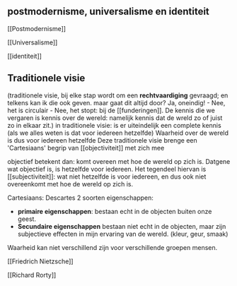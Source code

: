 
## postmodernisme, universalisme en identiteit


[[Postmodernisme]]

[[Universalisme]]

[[identiteit]]

## Traditionele visie
(traditionele visie, bij elke stap wordt om een **rechtvaardiging** gevraagd; en telkens kan ik die ook geven. maar gaat dit altijd door? Ja, oneindig! - Nee, het is circulair - Nee, het stopt: bij de [[funderingen]]. De kennis die we vergaren is kennis over de wereld: namelijk kennis dat de wreld zo of juist zo in elkaar zit.)
	in traditionele visie: is er uiteindelijk een complete kennis (als we alles weten is dat voor iedereen hetzelfde)
	Waarheid over de wereld is dus voor iedereen hetzelfde
Deze traditionele visie brenge een 'Cartesiaans' begrip van [[objectiviteit]] met zich mee

objectief betekent dan: komt overeen met hoe de wereld op zich is. Datgene wat objectief is, is hetzelfde voor iedereen.
Het tegendeel hiervan is [[subjectiviteit]]: wat niet hetzelfde is voor iedereen, en dus ook niet overeenkomt met hoe de wereld op zich is.

Cartesiaans:
Descartes 2 soorten eigenschappen:
- **primaire eigenschappen**: bestaan echt in de objecten buiten onze geest.
- **Secundaire eigenschappen** bestaan niet echt in de objecten, maar zijn subjectieve effecten in mijn ervaring van de wereld. (kleur, geur, smaak)

Waarheid kan niet verschillend zijn voor verschillende groepen mensen.


[[Friedrich Nietzsche]]

[[Richard Rorty]]
